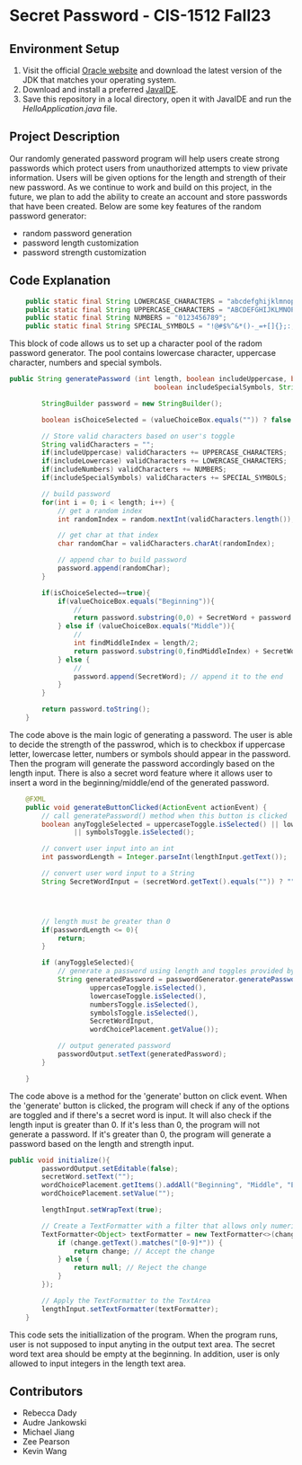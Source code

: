 # Secret Password - CIS-1512 Fall23

## Environment Setup
1. Visit the official [Oracle website](https://www.oracle.com/java/technologies/downloads/) and download the latest version of the JDK that matches your operating system.<br>
2. Download and install a preferred [JavaIDE](https://www.turing.com/blog/best-java-ides-and-editors/ "A list of javaIDE").<br>
3. Save this repository in a local directory, open it with JavaIDE and run the *HelloApplication.java* file.<br>

## Project Description
Our randomly generated password program will help users create strong passwords which protect users from unauthorized attempts to view private information. Users will be given options for the length and strength of their new password. As we continue to work and build on this project, in the future, we plan to add the ability to create an account and store passwords that have been created. Below are some key features of the random password generator: <br>
- random password generation
- password length customization
- password strength customization

## Code Explanation
```java
    public static final String LOWERCASE_CHARACTERS = "abcdefghijklmnopqrstuvwxyz";
    public static final String UPPERCASE_CHARACTERS = "ABCDEFGHIJKLMNOPQRSTUVWXYZ";
    public static final String NUMBERS = "0123456789";
    public static final String SPECIAL_SYMBOLS = "!@#$%^&*()-_=+[]{};:,.<>/?";
```
This block of code allows us to set up a character pool of the radom password generator. The pool contains lowercase character, uppercase character, numbers and special symbols.<br>

```java
public String generatePassword (int length, boolean includeUppercase, boolean includeLowercase, boolean includeNumbers,
                                    boolean includeSpecialSymbols, String SecretWord, String valueChoiceBox){

        StringBuilder password = new StringBuilder();

        boolean isChoiceSelected = (valueChoiceBox.equals("")) ? false : true;

        // Store valid characters based on user's toggle
        String validCharacters = "";
        if(includeUppercase) validCharacters += UPPERCASE_CHARACTERS;
        if(includeLowercase) validCharacters += LOWERCASE_CHARACTERS;
        if(includeNumbers) validCharacters += NUMBERS;
        if(includeSpecialSymbols) validCharacters += SPECIAL_SYMBOLS;

        // build password
        for(int i = 0; i < length; i++) {
            // get a random index
            int randomIndex = random.nextInt(validCharacters.length());

            // get char at that index
            char randomChar = validCharacters.charAt(randomIndex);

            // append char to build password
            password.append(randomChar);
        }

        if(isChoiceSelected==true){
            if(valueChoiceBox.equals("Beginning")){
                //
                return password.substring(0,0) + SecretWord + password.substring(0); // append at the beginning of the string
            } else if (valueChoiceBox.equals("Middle")){
                //
                int findMiddleIndex = length/2;
                return password.substring(0,findMiddleIndex) + SecretWord + password.substring(findMiddleIndex); // append at the middle of the string
            } else {
                //
                password.append(SecretWord); // append it to the end
            }
        }

        return password.toString();
    }
```
The code above is the main logic of generating a password. The user is able to decide the strength of the passwrod, which is to checkbox if uppercase letter, lowercase letter, numbers or symbols should appear in the password. Then the program will generate the password accordingly based on the length input. There is also a secret word feature where it allows user to insert a word in the beginning/middle/end of the generated password.<br>

```java
    @FXML
    public void generateButtonClicked(ActionEvent actionEvent) {
        // call generatePassword() method when this button is clicked
        boolean anyToggleSelected = uppercaseToggle.isSelected() || lowercaseToggle.isSelected() || numbersToggle.isSelected()
                || symbolsToggle.isSelected();

        // convert user input into an int
        int passwordLength = Integer.parseInt(lengthInput.getText());

        // convert user word input to a String
        String SecretWordInput = (secretWord.getText().equals("")) ? "" : secretWord.getText();




        // length must be greater than 0
        if(passwordLength <= 0){
            return;
        }

        if (anyToggleSelected){
            // generate a password using length and toggles provided by user
            String generatedPassword = passwordGenerator.generatePassword(passwordLength,
                    uppercaseToggle.isSelected(),
                    lowercaseToggle.isSelected(),
                    numbersToggle.isSelected(),
                    symbolsToggle.isSelected(),
                    SecretWordInput,
                    wordChoicePlacement.getValue());

            // output generated password
            passwordOutput.setText(generatedPassword);
        }

    }
```
The code above is a method for the 'generate' button on click event. When the 'generate' button is clicked, the program will check if any of the options are toggled and if there's a secret word is input. It will also check if the length input is greater than 0. If it's less than 0, the program will not generate a password. If it's greater than 0, the program will generate a password based on the length and strength input.

```java
public void initialize(){
        passwordOutput.setEditable(false);
        secretWord.setText("");
        wordChoicePlacement.getItems().addAll("Beginning", "Middle", "End");
        wordChoicePlacement.setValue("");

        lengthInput.setWrapText(true);

        // Create a TextFormatter with a filter that allows only numeric input
        TextFormatter<Object> textFormatter = new TextFormatter<>(change -> {
            if (change.getText().matches("[0-9]*")) {
                return change; // Accept the change
            } else {
                return null; // Reject the change
            }
        });

        // Apply the TextFormatter to the TextArea
        lengthInput.setTextFormatter(textFormatter);
    }
```
This code sets the initiallization of the program. When the program runs, user is not supposed to input anyting in the output text area. The secret word text area should be empty at the beginning. In addition, user is only allowed to input integers in the length text area.<br>

## Contributors

- Rebecca Dady
- Audre Jankowski
- Michael Jiang
- Zee Pearson
- Kevin Wang
